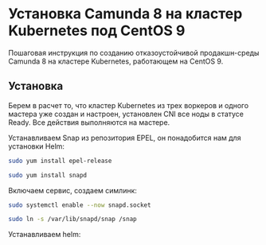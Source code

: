 
# Установка Camunda 8 на кластер Kubernetes под CentOS 9

Пошаговая инструкция по созданию отказоустойчивой продакшн-среды Camunda 8 на кластере Kubernetes, работающем на CentOS 9.

## Установка
Берем в расчет то, что кластер Kubernetes из трех воркеров и одного мастера уже создан и настроен, установлен CNI все ноды в статусе Ready. Все действия выполняются на мастере.

Устанавливаем Snap из репозитория EPEL, он понадобится нам для установки Helm:


```bash
sudo yum install epel-release
```
```bash
sudo yum install snapd
```
Включаем сервис, создаем симлинк:
```bash
sudo systemctl enable --now snapd.socket
```
```bash
sudo ln -s /var/lib/snapd/snap /snap
```

Устанавливаем helm:






